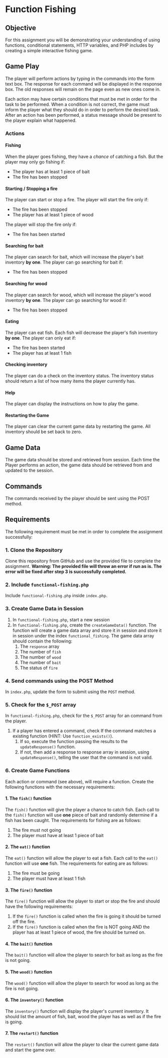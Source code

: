 # Function Fishing

## Objective
For this assignment you will be demonstrating your understanding of using functions, conditional statements, HTTP variables, and PHP includes by creating a simple interactive fishing game. 

## Game Play
The player will perform actions by typing in the commands into the form text box. The response for each command will be displayed in the response box. The old responses will remain on the page even as new ones come in. 

Each action may have certain conditions that must be met in order for the task to be performed. When a condition is not correct, the game must inform the player what they should do in order to perform the desired task. After an action has been performed, a status message should be present to the player explain what happened.

### Actions
#### Fishing
When the player goes fishing, they have a *chance* of catching a fish. But the player may only go fishing if:

- The player has at least 1 piece of bait
- The fire has been stopped
 
#### Starting / Stopping a fire
The player can start or stop a fire. The player will start the fire only if:

- The fire has been stopped
- The player has at least 1 piece of wood

The player will stop the fire only if:

- The fire has been started

#### Searching for bait
The player can search for bait, which will increase the player's bait inventory **by one**. The player can go searching for bait if:

- The fire has been stopped

#### Searching for wood
The player can search for wood, which will increase the player's wood inventory **by one**. The player can go searching for wood if:

- The fire has been stopped

#### Eating
The player can eat fish. Each fish will decrease the player's fish inventory **by one**. The player can only eat if:

- The fire has been started
- The player has at least 1 fish

#### Checking inventory
The player can do a check on the inventory status. The inventory status should return a list of how many items the player currently has. 

#### Help
The player can display the instructions on how to play the game.

#### Restarting the Game
The player can clear the current game data by restarting the game. All inventory should be set back to zero.

## Game Data
The game data should be stored and retrieved from session. Each time the Player performs an action, the game data should be retrieved from and updated to the session.

## Commands
The commands received by the player should be sent using the POST method.  

## Requirements
The following requirement must be met in order to complete the assignment successfully: 

### 1. Clone the Repository
Clone this repository from GitHub and use the provided file to complete the assignment. **Warning: The provided file will throw an error if run as is. The error will be fixed after step 3 is successfully completed.**

### 2. Include `functional-fishing.php`
Include `functional-fishing.php` inside `index.php`.

### 3. Create Game Data in Session
1. In `functional-fishing.php`, start a new session
2. In `functional-fishing.php`, create the `createGameData()` function. The function will create a game data array and store it in session and store it in session under the index `functional_fishing`. The game data array should contain the following:
    1. The `response` array
    2. The number of `fish`
    3. The number of `wood`
    4. The number of `bait`
    5. The status of `fire`

### 4. Send commands using the POST Method
In `index.php`, update the form to submit using the `POST` method.

### 5. Check for the `$_POST` array
In `functional-fishing.php`, check for the `$_POST` array for an command from the player. 

1. If a player has entered a command, check If the command matches a existing function (HINT: Use `function_exists()`). 
    1. If so, execute the function passing the results to the `updateResponse()` function.
    2. If not, then add a response to response array in session, using `updateResponse()`, telling the user that the command is not valid.

### 6. Create Game Functions
Each action or command (see above), will require a function. Create the following functions with the necessary requirements:

#### 1. The `fish()` function
The `fish()` function will give the player a chance to catch fish. Each call to the `fish()` function will use **one** piece of bait and randomly determine if a fish has been caught. The requirements for fishing are as follows:

1. The fire must not going
2. The player must have at least 1 piece of bait

#### 2. The `eat()` function
The `eat()` function will allow the player to eat a fish. Each call to the `eat()` function will use **one** fish. The requirements for eating are as follows:

1. The fire must be going
2. The player must have at least 1 fish

#### 3. The `fire()` function
The `fire()` function will allow the player to start or stop the fire and should have the following requirements: 

1. If the `fire()` function is called when the fire is going it should be turned off the fire. 
2. If the `fire()` function is called when the fire is NOT going AND the player has at least 1 piece of wood, the fire should be turned on. 

#### 4. The `bait()` function
The `bait()` function will allow the player to search for bait as long as the fire is not going.

#### 5. The `wood()` function
The `wood()` function will allow the player to search for wood as long as the fire is not going.

#### 6. The `inventory()` function
The `inventory()` function will display the player's current inventory. It should list the amount of fish, bait, wood the player has as well as if the fire is going.

#### 7. The `restart()` function
The `restart()` function will allow the player to clear the current game data and start the game over. 
